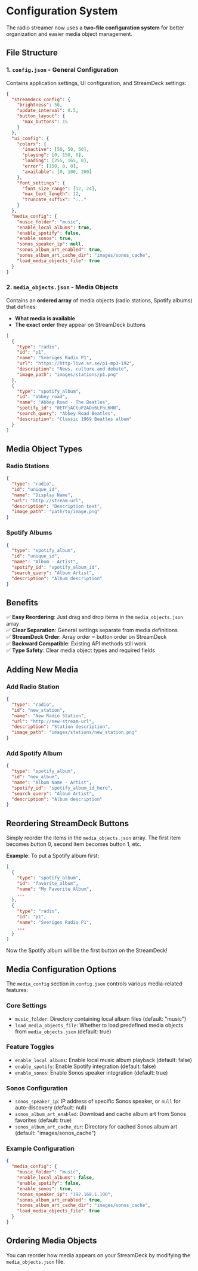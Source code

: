 # Configuration System

The radio streamer now uses a **two-file configuration system** for better organization and easier media object management.

## File Structure

### 1. `config.json` - General Configuration

Contains application settings, UI configuration, and StreamDeck settings:

```json
{
  "streamdeck_config": {
    "brightness": 50,
    "update_interval": 0.5,
    "button_layout": {
      "max_buttons": 15
    }
  },
  "ui_config": {
    "colors": {
      "inactive": [50, 50, 50],
      "playing": [0, 150, 0],
      "loading": [255, 165, 0],
      "error": [150, 0, 0],
      "available": [0, 100, 200]
    },
    "font_settings": {
      "font_size_range": [12, 24],
      "max_text_length": 12,
      "truncate_suffix": "..."
    }
  },
  "media_config": {
    "music_folder": "music",
    "enable_local_albums": true,
    "enable_spotify": false,
    "enable_sonos": true,
    "sonos_speaker_ip": null,
    "sonos_album_art_enabled": true,
    "sonos_album_art_cache_dir": "images/sonos_cache",
    "load_media_objects_file": true
  }
}
```

### 2. `media_objects.json` - Media Objects

Contains an **ordered array** of media objects (radio stations, Spotify albums) that defines:

- **What media is available**
- **The exact order** they appear on StreamDeck buttons

```json
[
  {
    "type": "radio",
    "id": "p1",
    "name": "Sveriges Radio P1",
    "url": "https://http-live.sr.se/p1-mp3-192",
    "description": "News, culture and debate",
    "image_path": "images/stations/p1.png"
  },
  {
    "type": "spotify_album",
    "id": "abbey_road",
    "name": "Abbey Road - The Beatles",
    "spotify_id": "0ETFjACtuP2ADo6LFhL6HN",
    "search_query": "Abbey Road Beatles",
    "description": "Classic 1969 Beatles album"
  }
]
```

## Media Object Types

### Radio Stations

```json
{
  "type": "radio",
  "id": "unique_id",
  "name": "Display Name",
  "url": "http://stream-url",
  "description": "Description text",
  "image_path": "path/to/image.png"
}
```

### Spotify Albums

```json
{
  "type": "spotify_album",
  "id": "unique_id",
  "name": "Album - Artist",
  "spotify_id": "spotify_album_id",
  "search_query": "Album Artist",
  "description": "Album description"
}
```

## Benefits

✅ **Easy Reordering**: Just drag and drop items in the `media_objects.json` array  
✅ **Clear Separation**: General settings separate from media definitions  
✅ **StreamDeck Order**: Array order = button order on StreamDeck  
✅ **Backward Compatible**: Existing API methods still work  
✅ **Type Safety**: Clear media object types and required fields

## Adding New Media

### Add Radio Station

```json
{
  "type": "radio",
  "id": "new_station",
  "name": "New Radio Station",
  "url": "http://new-stream-url",
  "description": "Station description",
  "image_path": "images/stations/new_station.png"
}
```

### Add Spotify Album

```json
{
  "type": "spotify_album",
  "id": "new_album",
  "name": "Album Name - Artist",
  "spotify_id": "spotify_album_id_here",
  "search_query": "Album Artist",
  "description": "Album description"
}
```

## Reordering StreamDeck Buttons

Simply reorder the items in the `media_objects.json` array. The first item becomes button 0, second item becomes button 1, etc.

**Example**: To put a Spotify album first:

```json
[
  {
    "type": "spotify_album",
    "id": "favorite_album",
    "name": "My Favorite Album",
    ...
  },
  {
    "type": "radio",
    "id": "p1",
    "name": "Sveriges Radio P1",
    ...
  }
]
```

Now the Spotify album will be the first button on the StreamDeck!

## Media Configuration Options

The `media_config` section in `config.json` controls various media-related features:

### Core Settings

- `music_folder`: Directory containing local album files (default: "music")
- `load_media_objects_file`: Whether to load predefined media objects from `media_objects.json` (default: true)

### Feature Toggles

- `enable_local_albums`: Enable local music album playback (default: false)
- `enable_spotify`: Enable Spotify integration (default: false)
- `enable_sonos`: Enable Sonos speaker integration (default: true)

### Sonos Configuration

- `sonos_speaker_ip`: IP address of specific Sonos speaker, or `null` for auto-discovery (default: null)
- `sonos_album_art_enabled`: Download and cache album art from Sonos favorites (default: true)
- `sonos_album_art_cache_dir`: Directory for cached Sonos album art (default: "images/sonos_cache")

### Example Configuration

```json
{
  "media_config": {
    "music_folder": "music",
    "enable_local_albums": false,
    "enable_spotify": false,
    "enable_sonos": true,
    "sonos_speaker_ip": "192.168.1.100",
    "sonos_album_art_enabled": true,
    "sonos_album_art_cache_dir": "images/sonos_cache",
    "load_media_objects_file": true
  }
}
```

## Ordering Media Objects

You can reorder how media appears on your StreamDeck by modifying the `media_objects.json` file.
